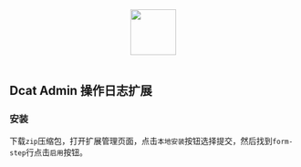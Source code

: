 <div align="center">
    <img src="https://cdn.learnku.com/uploads/images/202009/27/38389/WFQxJ7qZ1k.png!large" height="80"> 
</div>
<br>


## Dcat Admin 操作日志扩展

### 安装

下载`zip`压缩包，打开扩展管理页面，点击`本地安装`按钮选择提交，然后找到`form-step`行点击`启用`按钮。